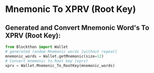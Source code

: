 # Mnemonic To XPRV (Root Key)

## Generated and Convert Mnemonic Word's To XPRV (Root Key):

```python
from Blockthon import Wallet
# generated random Mnemonic words [without repeat]
mnemonic_words = Wallet.getMnemonic(size=12)
# Convert mnemonic to Root key (xprv)
xprv = Wallet.Mnemonic_To_RootKey(mnemonic_words)
```
